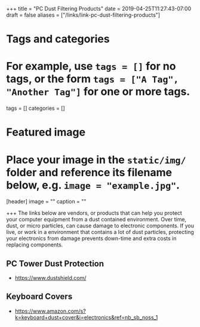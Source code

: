+++
title = "PC Dust Filtering Products"
date = 2019-04-25T11:27:43-07:00
draft = false
aliases = ["/links/link-pc-dust-filtering-products"]
# Tags and categories
# For example, use `tags = []` for no tags, or the form `tags = ["A Tag", "Another Tag"]` for one or more tags.
tags = []
categories = []

# Featured image
# Place your image in the `static/img/` folder and reference its filename below, e.g. `image = "example.jpg"`.
[header]
image = ""
caption = ""

+++
The links below are vendors, or products that can help you protect your computer equipment from a dust contained environment. Over time, dust, or micro particles, can cause damage to electronic components. If you live, or work in a environment that contains a lot of dust particles, protecting your electronics from damage prevents down-time and extra costs in replacing components.

## PC Tower Dust Protection

- https://www.dustshield.com/

## Keyboard Covers

- https://www.amazon.com/s?k=keyboard+dust+cover&i=electronics&ref=nb_sb_noss_1
